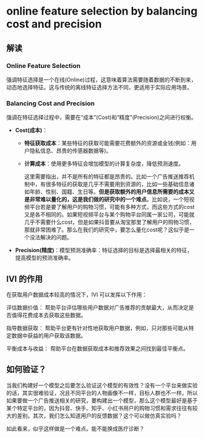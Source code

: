 # online feature selection by balancing cost and precision
## 解读
### Online Feature Selection
强调特征选择是一个在线(Online)过程，这意味着算法需要随着数据的不断到来，动态地选择特征。这与传统的离线特征选择方法不同，更适用于实际应用场景。

### Balancing Cost and Precision
强调在特征选择过程中，需要在“成本”(Cost)和“精度”(Precision)之间进行权衡。
- **Cost(成本)**：
  - **特征获取成本**：某些特征的获取可能需要花费额外的资源或金钱(例如：用户隐私信息、昂贵的传感器数据等)。
  - **计算成本**：使用更多特征会增加模型的计算复杂度，降低预测速度。
    
    这里需要指出，并不是所有的特征都是昂贵的。比如一个广告推送推荐机制中，有很多特征的获取是几乎不需要用到资源的，比如一些基础信息诸如年龄、性别、国籍、生日等。**但是获取额外的用户信息所需要的成本又是非常难以量化的，这是我们做的研究中的一个难点**。比如说，一个短视频平台若是要了解用户的购物习惯，可能有多种方式，而这些方式的cost又是各不相同的。如果短视频平台与某个购物平台同属一家公司，可能就几乎不需要什么cost，但是如果抖音要从淘宝那里了解用户的购物习惯，那就非常困难了。那么在我们的研究中，要怎么量化cost呢？这似乎是一个没法解决的问题。
- **Precision(精度)**：模型预测准确率：特征选择的目标是选择最相关的特征，提高模型的预测准确率。

## IVI 的作用

在获取用户数据成本较高的情况下，IVI 可以发挥以下作用：

评估数据价值： 帮助平台评估哪些用户数据对广告推荐的贡献最大，从而决定是否值得花费成本去获取这些数据。

指导数据获取： 帮助平台更有针对性地获取用户数据，例如，只对那些可能从特定数据中获益的用户获取该数据。

平衡成本与收益： 帮助平台在数据获取成本和推荐效果之间找到最佳平衡点。

## 如何验证？
当我们构建好一个模型之后要怎么验证这个模型的有效性？没有一个平台来做实验的话，其实很难验证，况且不同平台的人物画像不一样，目标人群也不一样。所以如果要做一个广告推送相关的研究，要构建出一个模型，那么这个模型最好是基于某个特定平台的，因为抖音、快手、知乎、小红书用户的购物习惯和需求往往有较大的差别。其次，我们怎么知道用户的反馈数据？这个可以做仿真实验吗？

如此看来，似乎这样做是一个难点。能不能换成医疗诊断？








